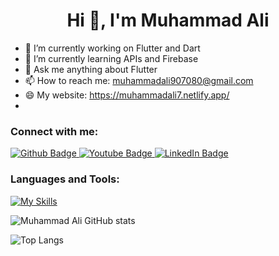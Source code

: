  <h1 align="center">Hi 👋, I'm Muhammad Ali</h1>

- 🔭 I’m currently working on Flutter and Dart
- 🌱 I’m currently learning APIs and Firebase 
- 💬 Ask me anything about Flutter 
- 📫 How to reach me: muhammadali907080@gmail.com
- 😄 My website: https://muhammadali7.netlify.app/
- 
  
### Connect with me:
<div id="badges">
  <a href="https://github.com/MuhammadAligithub7">
    <img src="https://img.shields.io/badge/GitHub-181717.svg?style=for-the-badge&logo=GitHub&logoColor=white" alt="Github Badge"/>
  </a>
  <a href="https://www.youtube.com/channel/UCaN7winDRxYxvP1sgr25wbw">
    <img src="https://img.shields.io/badge/YouTube-red?style=for-the-badge&logo=youtube&logoColor=white" alt="Youtube Badge"/>
  </a>
   <a href="https://linkedin.com/in/mali9">
    <img src="https://img.shields.io/badge/LinkedIn-0077B5?style=for-the-badge&logo=linkedin&logoColor=white" alt="LinkedIn Badge"/>     	
  </a>
</div>

### Languages and Tools:
[![My Skills](https://skillicons.dev/icons?i=flutter,dart,firebase,github,git,postman,figma,xd&perline=5)](https://skillicons.dev)

![Muhammad Ali GitHub stats](https://github-readme-stats.vercel.app/api?username=MuhammadAligithub7&show_icons=true&theme=dark)

![Top Langs](https://github-readme-stats.vercel.app/api/top-langs/?username=MuhammadAligithub7&theme=dark)


